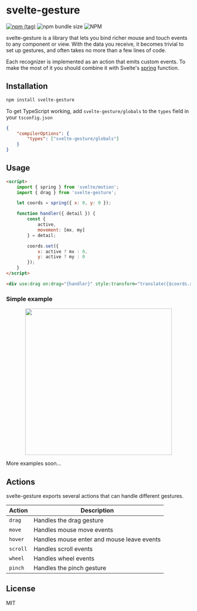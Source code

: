 # svelte-gesture

[![npm (tag)](https://img.shields.io/npm/v/svelte-gesture?style=flat&colorA=000000&colorB=000000)](https://www.npmjs.com/package/svelte-gesture) ![npm bundle size](https://img.shields.io/bundlephobia/minzip/svelte-gesture?style=flat&colorA=000000&colorB=000000) ![NPM](https://img.shields.io/npm/l/svelte-gesture?style=flat&colorA=000000&colorB=000000)

svelte-gesture is a library that lets you bind richer mouse and touch events to any component or view. With the data you receive, it becomes trivial to set up gestures, and often takes no more than a few lines of code.

Each recognizer is implemented as an action that emits custom events. To make the most of it you should combine it with Svelte's [spring](https://svelte.dev/tutorial/spring) function.

## Installation

```bash
npm install svelte-gesture
```

To get TypeScript working, add `svelte-gesture/globals` to the `types` field in your `tsconfig.json`

```json
{
	"compilerOptions": {
		"types": ["svelte-gesture/globals"]
	}
}
```

## Usage

```html
<script>
	import { spring } from 'svelte/motion';
	import { drag } from 'svelte-gesture';

	let coords = spring({ x: 0, y: 0 });

	function handler({ detail }) {
		const {
			active,
			movement: [mx, my]
		} = detail;

		coords.set({
			x: active ? mx : 0,
			y: active ? my : 0
		});
	}
</script>

<div use:drag on:drag="{handler}" style:transform="translate({$coords.x}px, {$coords.y}px)" />
```

### Simple example

<p align="middle">
  <a href="https://stackblitz.com/edit/vitejs-vite-9squm1?file=src/App.svelte"><img src="https://i.imgur.com/7myz7Tt.gif" width="400"/></a>
</p>

More examples soon...

## Actions

svelte-gesture exports several actions that can handle different gestures.

| Action   | Description                                |
| -------- | ------------------------------------------ |
| `drag`   | Handles the drag gesture                   |
| `move`   | Handles mouse move events                  |
| `hover`  | Handles mouse enter and mouse leave events |
| `scroll` | Handles scroll events                      |
| `wheel`  | Handles wheel events                       |
| `pinch`  | Handles the pinch gesture                  |

## License

MIT
